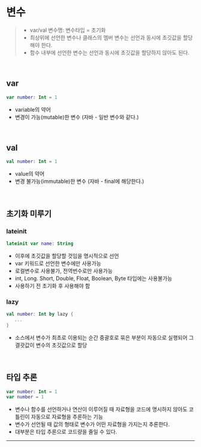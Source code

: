 # **변수**
> - var/val 변수명: 변수타입 = 초기화
> - 최상위에 선언한 변수나 클래스의 멤버 변수는 선언과 동시에 초깃값을 할당해야 한다.
> - 함수 내부에 선언한 변수는 선언과 동시에 초깃값을 할당하지 않아도 된다.

<br>

## **var**
```kotlin
var number: Int = 1
```
- variable의 약어
- 변경이 가능(mutable)한 변수 (자바 - 일반 변수와 같다.)

<br>

## **val**
```kotlin
val number: Int = 1
```
- value의 약어
- 변경 불가능(immutable)한 변수 (자바 - final에 해당한다.)

<br>

## **초기화 미루기**
### **lateinit**
```kotlin
lateinit var name: String
```
- 이후에 초깃값을 할당할 것임을 명시적으로 선언
- var 키워드로 선언한 변수에만 사용가능
- 로컬변수로 사용불가, 전역번수로만 사용가능
- int, Long. Short, Double, Float, Boolean, Byte 타입에는 사용불가능
- 사용하기 전 초기화 후 사용해야 함

### **lazy**
```kotlin
val number: Int by lazy {
   ... 
} 
```
- 소스에서 변수가 최초로 이용되는 순간 중괄호로 묶은 부분이 자동으로 실행되어 그 결괏값이 변수의 초깃값으로 할당

<br>

## **타입 추론**
```kotlin
var number: Int = 1
var number = 1
```
- 변수나 함수를 선언하거나 연산이 이루어질 때 자료형을 코드에 명시하지 않아도 코틀린이 자동으로 자료형을 추론하는 기능
- 변수가 선언될 때 값의 형태로 변수가 어떤 자료형을 가지는지 추론한다.
- 대부분은 타입 추론으로 코드량을 줄일 수 있다.

***